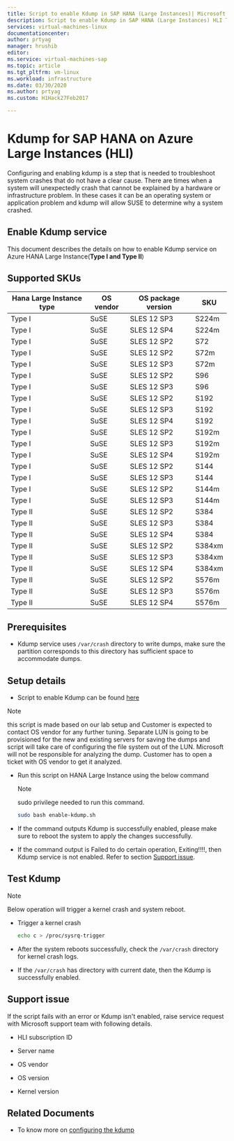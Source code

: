 ```yaml
---
title: Script to enable Kdump in SAP HANA (Large Instances)| Microsoft Docs
description: Script to enable Kdump in SAP HANA (Large Instances) HLI Type I, HLI Type II
services: virtual-machines-linux
documentationcenter:
author: prtyag
manager: hrushib
editor:
ms.service: virtual-machines-sap
ms.topic: article
ms.tgt_pltfrm: vm-linux
ms.workload: infrastructure
ms.date: 03/30/2020
ms.author: prtyag
ms.custom: H1Hack27Feb2017

---
```


# Kdump for SAP HANA on Azure Large Instances (HLI)

Configuring and enabling kdump is a step that is needed to troubleshoot system crashes that do not have a clear cause.
There are times when a system will unexpectedly crash that cannot be explained by a hardware or infrastructure problem.
In these cases it can be an operating system or application problem and kdump will allow SUSE to determine why a system crashed.

## Enable Kdump service

This document describes the details on how to enable Kdump service on Azure HANA Large
Instance(**Type I and Type II**)

## Supported SKUs

|  Hana Large Instance type   |  OS vendor   |  OS package version   |  SKU |
|-----------------------------|--------------|-----------------------|-------------|
|   Type I                    |  SuSE        |   SLES 12 SP3         |  S224m      |
|   Type I                    |  SuSE        |   SLES 12 SP4         |  S224m      |
|   Type I                    |  SuSE        |   SLES 12 SP2         |  S72        |
|   Type I                    |  SuSE        |   SLES 12 SP2         |  S72m       |
|   Type I                    |  SuSE        |   SLES 12 SP3         |  S72m       |
|   Type I                    |  SuSE        |   SLES 12 SP2         |  S96        |
|   Type I                    |  SuSE        |   SLES 12 SP3         |  S96        |
|   Type I                    |  SuSE        |   SLES 12 SP2         |  S192       |
|   Type I                    |  SuSE        |   SLES 12 SP3         |  S192       |
|   Type I                    |  SuSE        |   SLES 12 SP4         |  S192       |
|   Type I                    |  SuSE        |   SLES 12 SP2         |  S192m      |
|   Type I                    |  SuSE        |   SLES 12 SP3         |  S192m      |
|   Type I                    |  SuSE        |   SLES 12 SP4         |  S192m      |
|   Type I                    |  SuSE        |   SLES 12 SP2         |  S144       |
|   Type I                    |  SuSE        |   SLES 12 SP3         |  S144       |
|   Type I                    |  SuSE        |   SLES 12 SP2         |  S144m      |
|   Type I                    |  SuSE        |   SLES 12 SP3         |  S144m      |
|   Type II                   |  SuSE        |   SLES 12 SP2         |  S384       |
|   Type II                   |  SuSE        |   SLES 12 SP3         |  S384       |
|   Type II                   |  SuSE        |   SLES 12 SP4         |  S384       |
|   Type II                   |  SuSE        |   SLES 12 SP2         |  S384xm     |
|   Type II                   |  SuSE        |   SLES 12 SP3         |  S384xm     |
|   Type II                   |  SuSE        |   SLES 12 SP4         |  S384xm     |
|   Type II                   |  SuSE        |   SLES 12 SP2         |  S576m      |
|   Type II                   |  SuSE        |   SLES 12 SP3         |  S576m      |
|   Type II                   |  SuSE        |   SLES 12 SP4         |  S576m      |

## Prerequisites

- Kdump service uses `/var/crash` directory to write dumps, make sure the partition corresponds to this directory has sufficient space to accommodate dumps.

## Setup details

- Script to enable Kdump can be found [here](https://github.com/Azure/sap-hana/blob/master/tools/enable-kdump.sh)
> [!NOTE]
> this script is made based on our lab setup and Customer is expected to contact OS vendor for any further tuning.
> Separate LUN is going to be provisioned for the new and existing servers for saving the dumps and script will take care of configuring the file system out of the LUN.
> Microsoft will not be responsible for analyzing the dump. Customer has to open a ticket with OS vendor to get it analyzed.

- Run this script on HANA Large Instance using the below command

    > [!NOTE]
    > sudo privilege needed to run this command.

    ```bash
    sudo bash enable-kdump.sh
    ```

- If the command outputs Kdump is successfully enabled, please make sure to reboot the system to apply the changes successfully.

- If the command output is Failed to do certain operation, Exiting!!!!, then Kdump service is not enabled. Refer to section [Support issue](#support-issue).

## Test Kdump

> [!NOTE]
>  Below operation will trigger a kernel crash and system reboot.

- Trigger a kernel crash

    ```bash
    echo c > /proc/sysrq-trigger
    ```

- After the system reboots successfully, check the `/var/crash` directory for kernel crash logs.

- If the `/var/crash` has directory with current date, then the Kdump is successfully enabled.

## Support issue

If the script fails with an error or Kdump isn't enabled, raise service request with Microsoft support team with following details.

* HLI subscription ID

* Server name

* OS vendor

* OS version

* Kernel version

## Related Documents
- To know more on [configuring the kdump](https://www.suse.com/support/kb/doc/?id=3374462)
